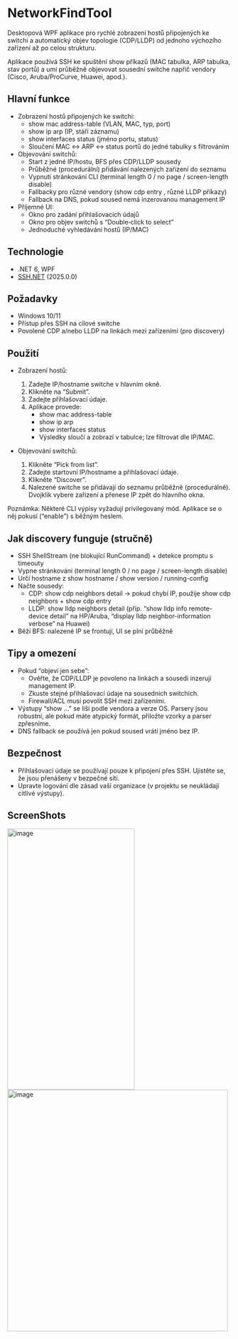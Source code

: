 # NetworkFindTool

Desktopová WPF aplikace pro rychlé zobrazení hostů připojených ke switchi a automatický objev topologie (CDP/LLDP) od jednoho výchozího zařízení až po celou strukturu.

Aplikace používá SSH ke spuštění show příkazů (MAC tabulka, ARP tabulka, stav portů) a umí průběžně objevovat sousední switche napříč vendory (Cisco, Aruba/ProCurve, Huawei, apod.).

## Hlavní funkce

- Zobrazení hostů připojených ke switchi:
  - show mac address-table (VLAN, MAC, typ, port)
  - show ip arp (IP, stáří záznamu)
  - show interfaces status (jméno portu, status)
  - Sloučení MAC ↔ ARP ↔ status portů do jedné tabulky s filtrováním
- Objevování switchů:
  - Start z jedné IP/hostu, BFS přes CDP/LLDP sousedy
  - Průběžné (procedurální) přidávání nalezených zařízení do seznamu
  - Vypnutí stránkování CLI (terminal length 0 / no page / screen-length disable)
  - Fallbacky pro různé vendory (show cdp entry <id>, různé LLDP příkazy)
  - Fallback na DNS, pokud soused nemá inzerovanou management IP
- Příjemné UI:
  - Okno pro zadání přihlašovacích údajů
  - Okno pro objev switchů s “Double‑click to select”
  - Jednoduché vyhledávání hostů (IP/MAC)

## Technologie

- .NET 6, WPF
- [SSH.NET](https://github.com/sshnet/SSH.NET) (2025.0.0)

## Požadavky

- Windows 10/11
- Přístup přes SSH na cílové switche
- Povolené CDP a/nebo LLDP na linkách mezi zařízeními (pro discovery)


## Použití

- Zobrazení hostů:
  1. Zadejte IP/hostname switche v hlavním okně.
  2. Klikněte na “Submit”.
  3. Zadejte přihlašovací údaje.
  4. Aplikace provede:
     - show mac address-table
     - show ip arp
     - show interfaces status
     - Výsledky sloučí a zobrazí v tabulce; lze filtrovat dle IP/MAC.

- Objevování switchů:
  1. Klikněte “Pick from list”.
  2. Zadejte startovní IP/hostname a přihlašovací údaje.
  3. Klikněte “Discover”.
  4. Nalezené switche se přidávají do seznamu průběžně (procedurálně). Dvojklik vybere zařízení a přenese IP zpět do hlavního okna.

Poznámka: Některé CLI výpisy vyžadují privilegovaný mód. Aplikace se o něj pokusí (“enable”) s běžným heslem.

## Jak discovery funguje (stručně)

- SSH ShellStream (ne blokující RunCommand) + detekce promptu s timeouty
- Vypne stránkování (terminal length 0 / no page / screen-length disable)
- Určí hostname z show hostname / show version / running-config
- Načte sousedy:
  - CDP: show cdp neighbors detail → pokud chybí IP, použije show cdp neighbors + show cdp entry <id>
  - LLDP: show lldp neighbors detail (příp. “show lldp info remote-device detail” na HP/Aruba, “display lldp neighbor-information verbose” na Huawei)
- Běží BFS: nalezené IP se frontují, UI se plní průběžně

## Tipy a omezení

- Pokud “objeví jen sebe”:
  - Ověřte, že CDP/LLDP je povoleno na linkách a sousedi inzerují management IP.
  - Zkuste stejné přihlašovací údaje na sousedních switchích.
  - Firewall/ACL musí povolit SSH mezi zařízeními.
- Výstupy “show …” se liší podle vendora a verze OS. Parsery jsou robustní, ale pokud máte atypický formát, přiložte vzorky a parser zpřesníme.
- DNS fallback se používá jen pokud soused vrátí jméno bez IP.

## Bezpečnost

- Přihlašovací údaje se používají pouze k připojení přes SSH. Ujistěte se, že jsou přenášeny v bezpečné síti.
- Upravte logování dle zásad vaší organizace (v projektu se neukládají citlivé výstupy).

## ScreenShots
<img width="286" height="588" alt="image" src="https://github.com/user-attachments/assets/63a9d9d7-4ee9-4bc1-b6ef-5a45db250989" />
<img width="496" height="544" alt="image" src="https://github.com/user-attachments/assets/99cca30b-672f-486e-8e6e-7d41ffecd10c" />

